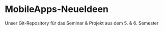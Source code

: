 # MobileApps-NeueIdeen
Unser Git-Repository für das Seminar &amp; Projekt aus dem 5. &amp; 6. Semester

